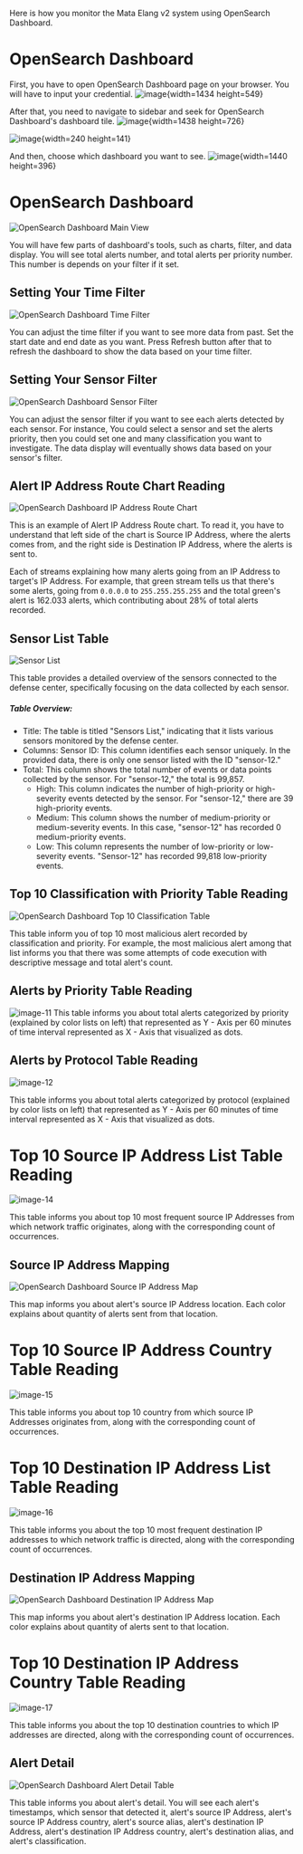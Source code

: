 
Here is how you monitor the Mata Elang v2 system using OpenSearch Dashboard.

# OpenSearch Dashboard

First, you have to open OpenSearch Dashboard page on your browser. You will have to input your credential.
![image](uploads/d143583d02f5f501f135a9c935f97f6e/image.png){width=1434 height=549}

After that, you need to navigate to sidebar and seek for OpenSearch Dashboard's dashboard tile.
![image](uploads/fb47b9779593fe575f59c931b77293ce/image.png){width=1438 height=726}

![image](uploads/1160ae3d82b4301ffc3ee5b1e4b503e3/image.png){width=240 height=141}

And then, choose which dashboard you want to see.
![image](uploads/13a2d159874c13e34c28bade2f2b9b84/image.png){width=1440 height=396}

# OpenSearch Dashboard

![OpenSearch Dashboard Main View](uploads/93dad5d4e85ecb86c57755b9e8ed5e50/image.png)

You will have few parts of dashboard's tools, such as charts, filter, and data display. You will see total alerts number, and total alerts per priority number. This number is depends on your filter if it set.

## Setting Your Time Filter

![OpenSearch Dashboard Time Filter](uploads/690b108ad10d61ddd3b1de0ef71391f1/image-1.png)

You can adjust the time filter if you want to see more data from past. Set the start date and end date as you want. Press Refresh button after that to refresh the dashboard to show the data based on your time filter.

## Setting Your Sensor Filter

![OpenSearch Dashboard Sensor Filter](uploads/cc178ccee71dfc4bf8002cda92662b90/image-2.png)

You can adjust the sensor filter if you want to see each alerts detected by each sensor. For instance, You could select a sensor and set the alerts priority, then you could set one and many classification you want to investigate. The data display will eventually shows data based on your sensor's filter.

## Alert IP Address Route Chart Reading

![OpenSearch Dashboard IP Address Route Chart](uploads/22f93f81fbaac5b04e71bfe23f894b50/image-4.png)

This is an example of Alert IP Address Route chart. To read it, you have to understand that left side of the chart is Source IP Address, where the alerts comes from, and the right side is Destination IP Address, where the alerts is sent to.

Each of streams explaining how many alerts going from an IP Address to target's IP Address. For example, that green stream tells us that there's some alerts, going from `0.0.0.0` to `255.255.255.255` and the total green's alert is 162.033 alerts, which contributing about 28% of total alerts recorded.


## Sensor List Table

![Sensor List](uploads/5fe03e4a3a9490762f978f373b54c304/image-9.png)

This table provides a detailed overview of the sensors connected to the defense center, specifically focusing on the data collected by each sensor.

##### Table Overview:

- Title: The table is titled "Sensors List," indicating that it lists various sensors monitored by the defense center.
- Columns:
  Sensor ID: This column identifies each sensor uniquely. In the provided data, there is only one sensor listed with the ID "sensor-12."
- Total: This column shows the total number of events or data points collected by the sensor. For "sensor-12," the total is 99,857.
  - High: This column indicates the number of high-priority or high-severity events detected by the sensor. For "sensor-12," there are 39 high-priority events.
  - Medium: This column shows the number of medium-priority or medium-severity events. In this case, "sensor-12" has recorded 0 medium-priority events.
  - Low: This column represents the number of low-priority or low-severity events. "Sensor-12" has recorded 99,818 low-priority events.

## Top 10 Classification with Priority Table Reading

![OpenSearch Dashboard Top 10 Classification Table](uploads/e5f3d5460a1b188041f38abf70838c86/image-5.png)

This table inform you of top 10 most malicious alert recorded by classification and priority. For example, the most malicious alert among that list informs you that there was some attempts of code execution with descriptive message and total alert's count.

## Alerts by Priority Table Reading

![image-11](uploads/308a03c50c3723061b1da8259fe18a0b/image-11.png)
This table informs you about total alerts categorized by priority (explained by color lists on left) that represented as Y - Axis per 60 minutes of time interval represented as X - Axis that visualized as dots.

## Alerts by Protocol Table Reading

![image-12](uploads/9fa57880979b2ec6169136296c652aa3/image-12.png)

This table informs you about total alerts categorized by protocol (explained by color lists on left) that represented as Y - Axis per 60 minutes of time interval represented as X - Axis that visualized as dots.


# Top 10 Source IP Address List Table Reading

![image-14](uploads/78e827607cf137e7fb8b1eede75be95c/image-14.png)

This table informs you about top 10 most frequent source IP Addresses from which network traffic originates, along with the corresponding count of occurrences.

## Source IP Address Mapping

![OpenSearch Dashboard Source IP Address Map](uploads/2657c209764285eac0406d6f4401dfa6/image-6.png)

This map informs you about alert's source IP Address location. Each color explains about quantity of alerts sent from that location.

# Top 10 Source IP Address Country Table Reading

![image-15](uploads/8df28ca7ef3e504f38ba1e54dd87d2c8/image-15.png)

This table informs you about top 10 country from which source IP Addresses originates from, along with the corresponding count of occurrences.

# Top 10 Destination IP Address List Table Reading

![image-16](uploads/3e020f2722ecb2a24b7fc7c0fc0fbf5f/image-16.png)

This table informs you about the top 10 most frequent destination IP addresses to which network traffic is directed, along with the corresponding count of occurrences.


## Destination IP Address Mapping

![OpenSearch Dashboard Destination IP Address Map](uploads/dc5dc03aedae35ecb5e7a0a1f96e2a1a/image-7.png)

This map informs you about alert's destination IP Address location. Each color explains about quantity of alerts sent to that location.


# Top 10 Destination IP Address Country Table Reading

![image-17](uploads/934456822fc4eb71e69117cb2fbf43b6/image-17.png)

This table informs you about the top 10 destination countries to which IP addresses are directed, along with the corresponding count of occurrences.


## Alert Detail

![OpenSearch Dashboard Alert Detail Table](uploads/f8dfa2f2bffe2a91bb73b66f47464f25/image-8.png)

This table informs you about alert's detail. You will see each alert's timestamps, which sensor that detected it, alert's source IP Address, alert's source IP Address country, alert's source alias, alert's destination IP Address, alert's destination IP Address country, alert's destination alias, and alert's classification.
